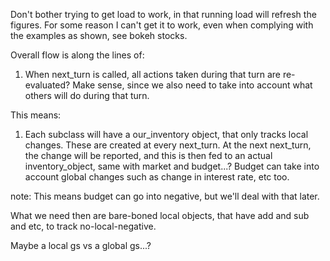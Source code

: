 Don't bother trying to get load to work, in that running load will refresh the figures. For some reason I can't get it to work, even when complying with the examples as shown, see bokeh stocks. 

Overall flow is along the lines of:
1. When next_turn is called, all actions taken during that turn are re-evaluated?
Make sense, since we also need to take into account what others will do during that turn. 

This means:
1. Each subclass will have a our_inventory object, that only tracks local changes. These are created at every next_turn. At the next next_turn, the change will be reported, and this is then fed to an actual inventory_object, same with market and budget...? Budget can take into account global changes such as change in interest rate, etc too. 

note: This means budget can go into negative, but we'll deal with that later. 

What we need then are bare-boned local objects, that have add and sub and etc, to track no-local-negative. 

Maybe a local gs vs a global gs...? 
